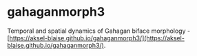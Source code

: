 # gahaganmorph3

Temporal and spatial dynamics of Gahagan biface morphology - [https://aksel-blaise.github.io/gahaganmorph3/](https://aksel-blaise.github.io/gahaganmorph3/).

